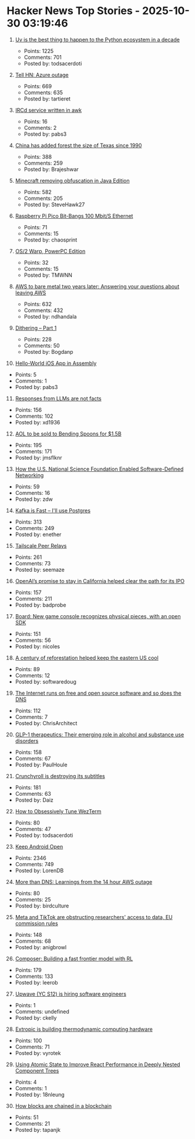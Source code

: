 # Hacker News Top Stories - 2025-10-30 03:19:46

1. [Uv is the best thing to happen to the Python ecosystem in a decade](https://emily.space/posts/251023-uv)
   - Points: 1225
   - Comments: 701
   - Posted by: todsacerdoti

2. [Tell HN: Azure outage](undefined)
   - Points: 669
   - Comments: 635
   - Posted by: tartieret

3. [IRCd service written in awk](https://example.fi/blog/ircd.html)
   - Points: 16
   - Comments: 2
   - Posted by: pabs3

4. [China has added forest the size of Texas since 1990](https://e360.yale.edu/digest/china-new-forest-report)
   - Points: 388
   - Comments: 259
   - Posted by: Brajeshwar

5. [Minecraft removing obfuscation in Java Edition](https://www.minecraft.net/en-us/article/removing-obfuscation-in-java-edition)
   - Points: 582
   - Comments: 205
   - Posted by: SteveHawk27

6. [Raspberry Pi Pico Bit-Bangs 100 Mbit/S Ethernet](https://www.elektormagazine.com/news/rp2350-bit-bangs-100-mbit-ethernet)
   - Points: 71
   - Comments: 15
   - Posted by: chaosprint

7. [OS/2 Warp, PowerPC Edition](https://www.os2museum.com/wp/os2-history/os2-warp-powerpc-edition/)
   - Points: 32
   - Comments: 15
   - Posted by: TMWNN

8. [AWS to bare metal two years later: Answering your questions about leaving AWS](https://oneuptime.com/blog/post/2025-10-29-aws-to-bare-metal-two-years-later/view)
   - Points: 632
   - Comments: 432
   - Posted by: ndhandala

9. [Dithering – Part 1](https://visualrambling.space/dithering-part-1/)
   - Points: 228
   - Comments: 50
   - Posted by: Bogdanp

10. [Hello-World iOS App in Assembly](https://gist.github.com/nicolas17/966a03ce49f949dd17b0123415ef2e31)
   - Points: 5
   - Comments: 1
   - Posted by: pabs3

11. [Responses from LLMs are not facts](https://stopcitingai.com/)
   - Points: 156
   - Comments: 102
   - Posted by: xd1936

12. [AOL to be sold to Bending Spoons for $1.5B](https://www.axios.com/2025/10/29/aol-bending-spoons-deal)
   - Points: 195
   - Comments: 171
   - Posted by: jmsflknr

13. [How the U.S. National Science Foundation Enabled Software-Defined Networking](https://cacm.acm.org/federal-funding-of-academic-research/how-the-u-s-national-science-foundation-enabled-software-defined-networking/)
   - Points: 59
   - Comments: 16
   - Posted by: zdw

14. [Kafka is Fast – I'll use Postgres](https://topicpartition.io/blog/postgres-pubsub-queue-benchmarks)
   - Points: 313
   - Comments: 249
   - Posted by: enether

15. [Tailscale Peer Relays](https://tailscale.com/blog/peer-relays-beta)
   - Points: 261
   - Comments: 73
   - Posted by: seemaze

16. [OpenAI’s promise to stay in California helped clear the path for its IPO](https://www.wsj.com/tech/ai/openais-promise-to-stay-in-california-helped-clear-the-path-for-its-ipo-3af1c31c)
   - Points: 157
   - Comments: 211
   - Posted by: badprobe

17. [Board: New game console recognizes physical pieces, with an open SDK](https://board.fun/)
   - Points: 151
   - Comments: 56
   - Posted by: nicoles

18. [A century of reforestation helped keep the eastern US cool](https://news.agu.org/press-release/a-century-of-reforestation-helped-keep-the-eastern-us-cool/)
   - Points: 89
   - Comments: 12
   - Posted by: softwaredoug

19. [The Internet runs on free and open source software and so does the DNS](https://www.icann.org/en/blogs/details/the-internet-runs-on-free-and-open-source-softwareand-so-does-the-dns-23-10-2025-en)
   - Points: 112
   - Comments: 7
   - Posted by: ChrisArchitect

20. [GLP-1 therapeutics: Their emerging role in alcohol and substance use disorders](https://academic.oup.com/jes/article/9/11/bvaf141/8277723?login=false)
   - Points: 158
   - Comments: 67
   - Posted by: PaulHoule

21. [Crunchyroll is destroying its subtitles](https://daiz.moe/crunchyroll-is-destroying-its-subtitles-for-no-good-reason/)
   - Points: 181
   - Comments: 63
   - Posted by: Daiz

22. [How to Obsessively Tune WezTerm](https://rashil2000.me/blogs/tune-wezterm)
   - Points: 80
   - Comments: 47
   - Posted by: todsacerdoti

23. [Keep Android Open](http://keepandroidopen.org/)
   - Points: 2346
   - Comments: 749
   - Posted by: LorenDB

24. [More than DNS: Learnings from the 14 hour AWS outage](https://thundergolfer.com/blog/aws-us-east-1-outage-oct20)
   - Points: 80
   - Comments: 25
   - Posted by: birdculture

25. [Meta and TikTok are obstructing researchers' access to data, EU commission rules](https://www.science.org/content/article/meta-and-tiktok-are-obstructing-researchers-access-data-european-commission-rules)
   - Points: 148
   - Comments: 68
   - Posted by: anigbrowl

26. [Composer: Building a fast frontier model with RL](https://cursor.com/blog/composer)
   - Points: 179
   - Comments: 133
   - Posted by: leerob

27. [Upwave (YC S12) is hiring software engineers](https://www.upwave.com/job/8228849002/)
   - Points: 1
   - Comments: undefined
   - Posted by: ckelly

28. [Extropic is building thermodynamic computing hardware](https://extropic.ai/)
   - Points: 100
   - Comments: 71
   - Posted by: vyrotek

29. [Using Atomic State to Improve React Performance in Deeply Nested Component Trees](https://runharbor.com/blog/2025-10-26-improving-deeply-nested-react-render-performance-with-jotai-atomic-state)
   - Points: 4
   - Comments: 1
   - Posted by: 18nleung

30. [How blocks are chained in a blockchain](https://www.johndcook.com/blog/2025/10/27/blockchain/)
   - Points: 51
   - Comments: 21
   - Posted by: tapanjk

